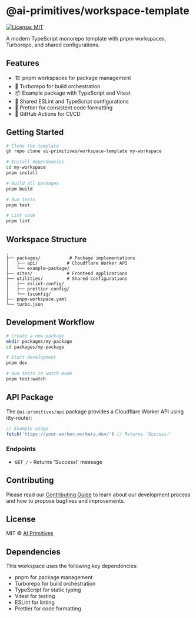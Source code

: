 # @ai-primitives/workspace-template

[![License: MIT](https://img.shields.io/badge/License-MIT-yellow.svg)](https://opensource.org/licenses/MIT)

A modern TypeScript monorepo template with pnpm workspaces, Turborepo, and shared configurations.

## Features

- 🏗️ pnpm workspaces for package management
- 🚀 Turborepo for build orchestration
- 📦 Example package with TypeScript and Vitest
- 🔧 Shared ESLint and TypeScript configurations
- 🎨 Prettier for consistent code formatting
- 🔄 GitHub Actions for CI/CD

## Getting Started

```bash
# Clone the template
gh repo clone ai-primitives/workspace-template my-workspace

# Install dependencies
cd my-workspace
pnpm install

# Build all packages
pnpm build

# Run tests
pnpm test

# Lint code
pnpm lint
```

## Workspace Structure

```
.
├── packages/           # Package implementations
│   ├── api/           # Cloudflare Worker API
│   └── example-package/
├── sites/             # Frontend applications
├── utilities/         # Shared configurations
│   ├── eslint-config/
│   ├── prettier-config/
│   └── tsconfig/
├── pnpm-workspace.yaml
└── turbo.json
```

## Development Workflow

```bash
# Create a new package
mkdir packages/my-package
cd packages/my-package

# Start development
pnpm dev

# Run tests in watch mode
pnpm test:watch
```

## API Package

The `@ai-primitives/api` package provides a Cloudflare Worker API using itty-router:

```typescript
// Example usage
fetch('https://your-worker.workers.dev/') // Returns 'Success!'
```

### Endpoints

- `GET /` - Returns 'Success!' message

## Contributing

Please read our [Contributing Guide](./CONTRIBUTING.md) to learn about our development process and how to propose bugfixes and improvements.

## License

MIT © [AI Primitives](https://mdx.org.ai)

## Dependencies

This workspace uses the following key dependencies:

- pnpm for package management
- Turborepo for build orchestration
- TypeScript for static typing
- Vitest for testing
- ESLint for linting
- Prettier for code formatting
